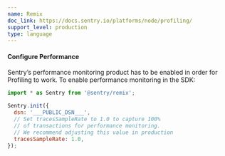 ```yaml
---
name: Remix
doc_link: https://docs.sentry.io/platforms/node/profiling/
support_level: production
type: language
---
```


#### Configure Performance

Sentry’s performance monitoring product has to be enabled in order for Profiling to work. To enable performance monitoring in the SDK:

```javascript
import * as Sentry from '@sentry/remix';

Sentry.init({
  dsn: '___PUBLIC_DSN___',
  // Set tracesSampleRate to 1.0 to capture 100%
  // of transactions for performance monitoring.
  // We recommend adjusting this value in production
  tracesSampleRate: 1.0,
});
```
